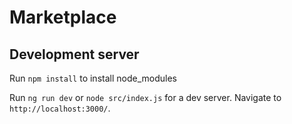 # Marketplace

## Development server

Run `npm install` to install node_modules

Run `ng run dev` or `node src/index.js` for a dev server. Navigate to `http://localhost:3000/`. 

